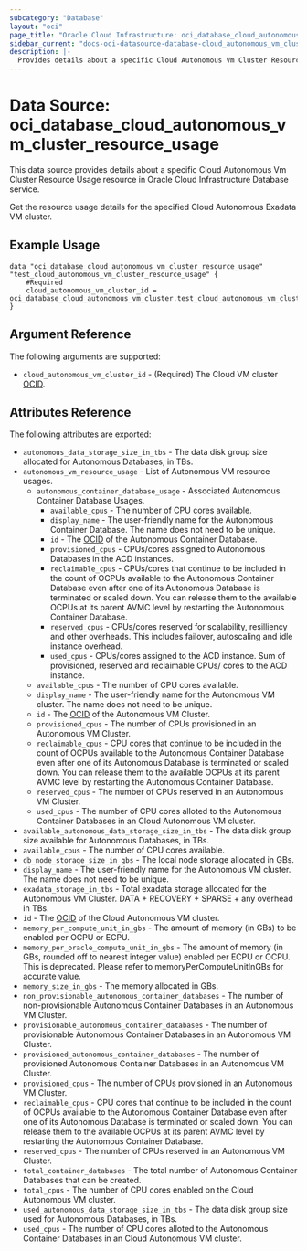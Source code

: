 ```yaml
---
subcategory: "Database"
layout: "oci"
page_title: "Oracle Cloud Infrastructure: oci_database_cloud_autonomous_vm_cluster_resource_usage"
sidebar_current: "docs-oci-datasource-database-cloud_autonomous_vm_cluster_resource_usage"
description: |-
  Provides details about a specific Cloud Autonomous Vm Cluster Resource Usage in Oracle Cloud Infrastructure Database service
---
```


# Data Source: oci_database_cloud_autonomous_vm_cluster_resource_usage
This data source provides details about a specific Cloud Autonomous Vm Cluster Resource Usage resource in Oracle Cloud Infrastructure Database service.

Get the resource usage details for the specified Cloud Autonomous Exadata VM cluster.


## Example Usage

```hcl
data "oci_database_cloud_autonomous_vm_cluster_resource_usage" "test_cloud_autonomous_vm_cluster_resource_usage" {
	#Required
	cloud_autonomous_vm_cluster_id = oci_database_cloud_autonomous_vm_cluster.test_cloud_autonomous_vm_cluster.id
}
```

## Argument Reference

The following arguments are supported:

* `cloud_autonomous_vm_cluster_id` - (Required) The Cloud VM cluster [OCID](https://docs.cloud.oracle.com/iaas/Content/General/Concepts/identifiers.htm).


## Attributes Reference

The following attributes are exported:

* `autonomous_data_storage_size_in_tbs` - The data disk group size allocated for Autonomous Databases, in TBs.
* `autonomous_vm_resource_usage` - List of Autonomous VM resource usages.
	* `autonomous_container_database_usage` - Associated Autonomous Container Database Usages.
		* `available_cpus` - The number of CPU cores available.
		* `display_name` - The user-friendly name for the Autonomous Container Database. The name does not need to be unique.
		* `id` - The [OCID](https://docs.cloud.oracle.com/iaas/Content/General/Concepts/identifiers.htm) of the Autonomous Container Database.
		* `provisioned_cpus` - CPUs/cores assigned to Autonomous Databases in the ACD instances.
		* `reclaimable_cpus` - CPUs/cores that continue to be included in the count of OCPUs available to the Autonomous Container Database even after one of its Autonomous Database is terminated or scaled down. You can release them to the available OCPUs at its parent AVMC level by restarting the Autonomous Container Database. 
		* `reserved_cpus` - CPUs/cores reserved for scalability, resilliency and other overheads. This includes failover, autoscaling and idle instance overhead. 
		* `used_cpus` - CPUs/cores assigned to the ACD instance. Sum of provisioned, reserved and reclaimable CPUs/ cores to the ACD instance. 
	* `available_cpus` - The number of CPU cores available.
	* `display_name` - The user-friendly name for the Autonomous VM cluster. The name does not need to be unique.
	* `id` - The [OCID](https://docs.cloud.oracle.com/iaas/Content/General/Concepts/identifiers.htm) of the Autonomous VM Cluster.
	* `provisioned_cpus` - The number of CPUs provisioned in an Autonomous VM Cluster.
	* `reclaimable_cpus` - CPU cores that continue to be included in the count of OCPUs available to the Autonomous Container Database even after one of its Autonomous Database is terminated or scaled down. You can release them to the available OCPUs at its parent AVMC level by restarting the Autonomous Container Database. 
	* `reserved_cpus` - The number of CPUs reserved in an Autonomous VM Cluster.
	* `used_cpus` - The number of CPU cores alloted to the Autonomous Container Databases in an Cloud Autonomous VM cluster. 
* `available_autonomous_data_storage_size_in_tbs` - The data disk group size available for Autonomous Databases, in TBs.
* `available_cpus` - The number of CPU cores available.
* `db_node_storage_size_in_gbs` - The local node storage allocated in GBs.
* `display_name` - The user-friendly name for the Autonomous VM cluster. The name does not need to be unique.
* `exadata_storage_in_tbs` - Total exadata storage allocated for the Autonomous VM Cluster. DATA + RECOVERY + SPARSE + any overhead in TBs.
* `id` - The [OCID](https://docs.cloud.oracle.com/iaas/Content/General/Concepts/identifiers.htm) of the Cloud Autonomous VM cluster.
* `memory_per_compute_unit_in_gbs` - The amount of memory (in GBs) to be enabled per OCPU or ECPU. 
* `memory_per_oracle_compute_unit_in_gbs` - The amount of memory (in GBs, rounded off to nearest integer value) enabled per ECPU or OCPU. This is deprecated. Please refer to memoryPerComputeUnitInGBs for accurate value.
* `memory_size_in_gbs` - The memory allocated in GBs.
* `non_provisionable_autonomous_container_databases` - The number of non-provisionable Autonomous Container Databases in an Autonomous VM Cluster.
* `provisionable_autonomous_container_databases` - The number of provisionable Autonomous Container Databases in an Autonomous VM Cluster.
* `provisioned_autonomous_container_databases` - The number of provisioned Autonomous Container Databases in an Autonomous VM Cluster.
* `provisioned_cpus` - The number of CPUs provisioned in an Autonomous VM Cluster.
* `reclaimable_cpus` - CPU cores that continue to be included in the count of OCPUs available to the Autonomous Container Database even after one of its Autonomous Database is terminated or scaled down. You can release them to the available OCPUs at its parent AVMC level by restarting the Autonomous Container Database. 
* `reserved_cpus` - The number of CPUs reserved in an Autonomous VM Cluster.
* `total_container_databases` - The total number of Autonomous Container Databases that can be created.
* `total_cpus` - The number of CPU cores enabled on the Cloud Autonomous VM cluster.
* `used_autonomous_data_storage_size_in_tbs` - The data disk group size used for Autonomous Databases, in TBs.
* `used_cpus` - The number of CPU cores alloted to the Autonomous Container Databases in an Cloud Autonomous VM cluster. 


